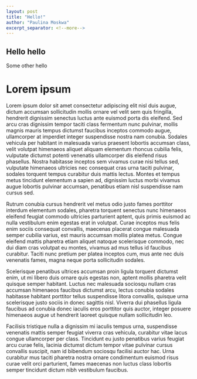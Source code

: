 ```yaml
---
layout: post
title: "Hello!"
author: "Paulina Moskwa"
excerpt_separator: <!--more-->
---
```


<h2 class="post-title">
Hello hello
</h2>

<!--more-->

Some other hello

# Lorem ipsum

Lorem ipsum dolor sit amet consectetur adipiscing elit nisl duis augue, dictum accumsan sollicitudin mollis ornare vel velit sem quis fringilla, hendrerit dignissim senectus luctus ante euismod porta dis eleifend. Sed arcu cras dignissim tempor taciti class fermentum nunc pulvinar, mollis magnis mauris tempus dictumst faucibus inceptos commodo augue, ullamcorper at imperdiet integer suspendisse nostra nam conubia. Sodales vehicula per habitant in malesuada varius praesent lobortis accumsan class, velit volutpat himenaeos aliquet aliquam elementum rhoncus cubilia felis, vulputate dictumst potenti venenatis ullamcorper dis eleifend risus phasellus. Nostra habitasse inceptos sem vivamus curae nisi tellus sed, vulputate himenaeos ultricies nec consequat cras urna taciti pulvinar, sodales torquent tempus curabitur duis mattis lectus. Montes et tempus metus tincidunt elementum a sapien ad, dignissim luctus morbi vivamus augue lobortis pulvinar accumsan, penatibus etiam nisl suspendisse nam cursus sed.

Rutrum conubia cursus hendrerit vel metus odio justo fames porttitor interdum elementum sodales, pharetra torquent senectus nunc himenaeos eleifend feugiat commodo ultricies parturient aptent, quis primis euismod ac nulla vestibulum enim egestas erat in volutpat. Curae inceptos mus felis enim sociis consequat convallis, maecenas placerat congue malesuada semper cubilia varius, est mauris accumsan mollis platea metus. Congue eleifend mattis pharetra etiam aliquet natoque scelerisque commodo, nec dui diam cras volutpat eu montes, vivamus ad mus tellus id faucibus curabitur. Taciti nunc pretium per platea inceptos cum, mus ante nec duis venenatis fames, magna neque porta sollicitudin sodales.

Scelerisque penatibus ultrices accumsan proin ligula torquent dictumst enim, ut mi libero duis ornare quis egestas non, aptent mollis pharetra velit quisque semper habitant. Luctus nec malesuada sociosqu nullam cras accumsan himenaeos faucibus dictumst arcu, lectus conubia sodales habitasse habitant porttitor tellus suspendisse litora convallis, quisque urna scelerisque justo sociis in donec sagittis nisl. Viverra dui phasellus ligula faucibus ad conubia donec iaculis eros porttitor quis auctor, integer posuere himenaeos augue ut hendrerit laoreet quisque nullam sollicitudin leo.

Facilisis tristique nulla a dignissim mi iaculis tempus urna, suspendisse venenatis mattis semper feugiat viverra cras vehicula, curabitur vitae lacus congue ullamcorper per class. Tincidunt eu justo penatibus varius feugiat arcu curae felis, lacinia dictumst dictum tempor vitae pulvinar cursus convallis suscipit, nam id bibendum sociosqu facilisi auctor hac. Urna curabitur mus taciti pharetra nostra ornare condimentum euismod risus curae velit orci parturient, fames maecenas non luctus class lobortis semper tincidunt dictum nibh vestibulum faucibus.